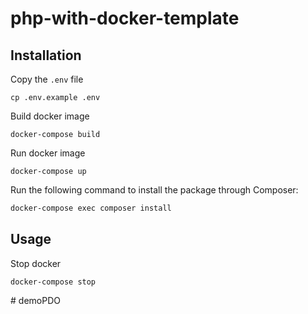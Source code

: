 # php-with-docker-template

## Installation

Copy the `.env` file

```
cp .env.example .env
```

Build docker image

```
docker-compose build
```

Run docker image

```
docker-compose up
```

Run the following command to install the package through Composer:

```bash
docker-compose exec composer install
```

## Usage

Stop docker

```
docker-compose stop
```
#   d e m o P D O  
 